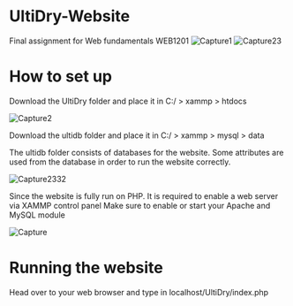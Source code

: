 # UltiDry-Website
Final assignment for Web fundamentals WEB1201
![Capture1](https://user-images.githubusercontent.com/71051680/175625118-bd03f5cd-d2c9-4a36-9a4a-13ca68c2bc98.PNG)
![Capture23](https://user-images.githubusercontent.com/71051680/175639528-5d5794f1-a44b-497d-bd1d-139045150b8c.PNG)

# How to set up 

Download the UltiDry folder and place it in C:/ > xammp > htdocs

![Capture2](https://user-images.githubusercontent.com/71051680/175637319-337486b9-51b8-414c-b716-98cbb8bb52a0.PNG)

Download the ultidb folder and place it in C:/ > xammp > mysql > data 

The ultidb folder consists of databases for the website. Some attributes are used from the database in order to run the website correctly.

![Capture2332](https://user-images.githubusercontent.com/71051680/175644710-54716fbf-67f5-4311-827d-d486630cc82c.PNG)

Since the website is fully run on PHP. It is required to enable a web server via XAMMP control panel
Make sure to enable or start your Apache and MySQL module

![Capture](https://user-images.githubusercontent.com/71051680/175630765-0b3375cc-9afe-4ae2-b3f9-9101ef8f4b8e.PNG)

# Running the website
Head over to your web browser and type in localhost/UltiDry/index.php
